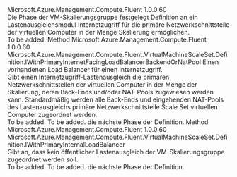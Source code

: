 <Type Name="IWithPrimaryInternetFacingLoadBalancer" FullName="Microsoft.Azure.Management.Compute.Fluent.VirtualMachineScaleSet.Definition.IWithPrimaryInternetFacingLoadBalancer">
  <TypeSignature Language="C#" Value="public interface IWithPrimaryInternetFacingLoadBalancer" />
  <TypeSignature Language="ILAsm" Value=".class public interface auto ansi abstract IWithPrimaryInternetFacingLoadBalancer" />
  <TypeSignature Language="DocId" Value="T:Microsoft.Azure.Management.Compute.Fluent.VirtualMachineScaleSet.Definition.IWithPrimaryInternetFacingLoadBalancer" />
  <TypeSignature Language="VB.NET" Value="Public Interface IWithPrimaryInternetFacingLoadBalancer" />
  <TypeSignature Language="F#" Value="type IWithPrimaryInternetFacingLoadBalancer = interface" />
  <AssemblyInfo>
    <AssemblyName>Microsoft.Azure.Management.Compute.Fluent</AssemblyName>
    <AssemblyVersion>1.0.0.60</AssemblyVersion>
  </AssemblyInfo>
  <Interfaces />
  <Docs>
    <summary>
            Die Phase der VM-Skalierungsgruppe festgelegt Definition an ein Lastenausgleichsmodul Internetzugriff für die primäre Netzwerkschnittstelle der virtuellen Computer in der Menge Skalierung ermöglichen.
            </summary>
    <remarks>To be added.</remarks>
  </Docs>
  <Members>
    <Member MemberName="WithExistingPrimaryInternetFacingLoadBalancer">
      <MemberSignature Language="C#" Value="public Microsoft.Azure.Management.Compute.Fluent.VirtualMachineScaleSet.Definition.IWithPrimaryInternetFacingLoadBalancerBackendOrNatPool WithExistingPrimaryInternetFacingLoadBalancer (Microsoft.Azure.Management.Network.Fluent.ILoadBalancer loadBalancer);" />
      <MemberSignature Language="ILAsm" Value=".method public hidebysig newslot virtual instance class Microsoft.Azure.Management.Compute.Fluent.VirtualMachineScaleSet.Definition.IWithPrimaryInternetFacingLoadBalancerBackendOrNatPool WithExistingPrimaryInternetFacingLoadBalancer(class Microsoft.Azure.Management.Network.Fluent.ILoadBalancer loadBalancer) cil managed" />
      <MemberSignature Language="DocId" Value="M:Microsoft.Azure.Management.Compute.Fluent.VirtualMachineScaleSet.Definition.IWithPrimaryInternetFacingLoadBalancer.WithExistingPrimaryInternetFacingLoadBalancer(Microsoft.Azure.Management.Network.Fluent.ILoadBalancer)" />
      <MemberSignature Language="VB.NET" Value="Public Function WithExistingPrimaryInternetFacingLoadBalancer (loadBalancer As ILoadBalancer) As IWithPrimaryInternetFacingLoadBalancerBackendOrNatPool" />
      <MemberSignature Language="F#" Value="abstract member WithExistingPrimaryInternetFacingLoadBalancer : Microsoft.Azure.Management.Network.Fluent.ILoadBalancer -&gt; Microsoft.Azure.Management.Compute.Fluent.VirtualMachineScaleSet.Definition.IWithPrimaryInternetFacingLoadBalancerBackendOrNatPool" Usage="iWithPrimaryInternetFacingLoadBalancer.WithExistingPrimaryInternetFacingLoadBalancer loadBalancer" />
      <MemberType>Method</MemberType>
      <AssemblyInfo>
        <AssemblyName>Microsoft.Azure.Management.Compute.Fluent</AssemblyName>
        <AssemblyVersion>1.0.0.60</AssemblyVersion>
      </AssemblyInfo>
      <ReturnValue>
        <ReturnType>Microsoft.Azure.Management.Compute.Fluent.VirtualMachineScaleSet.Definition.IWithPrimaryInternetFacingLoadBalancerBackendOrNatPool</ReturnType>
      </ReturnValue>
      <Parameters>
        <Parameter Name="loadBalancer" Type="Microsoft.Azure.Management.Network.Fluent.ILoadBalancer" />
      </Parameters>
      <Docs>
        <param name="loadBalancer">Einen vorhandenen Load Balancer für einen Internetzugriff.</param>
        <summary>
            Gibt einen Internetzugriff-Lastenausgleich die primären Netzwerkschnittstellen der virtuellen Computer in der Menge der Skalierung, deren Back-Ends und/oder NAT-Pools zugewiesen werden kann.
            Standardmäßig werden alle Back-Ends und eingehenden NAT-Pools des Lastenausgleichs primäre Netzwerkschnittstelle Scale Set virtuellen Computer zugeordnet werden.
            </summary>
        <returns>To be added.</returns>
        <remarks>To be added.</remarks>
        <return>die nächste Phase der Definition.</return>
      </Docs>
    </Member>
    <Member MemberName="WithoutPrimaryInternetFacingLoadBalancer">
      <MemberSignature Language="C#" Value="public Microsoft.Azure.Management.Compute.Fluent.VirtualMachineScaleSet.Definition.IWithPrimaryInternalLoadBalancer WithoutPrimaryInternetFacingLoadBalancer ();" />
      <MemberSignature Language="ILAsm" Value=".method public hidebysig newslot virtual instance class Microsoft.Azure.Management.Compute.Fluent.VirtualMachineScaleSet.Definition.IWithPrimaryInternalLoadBalancer WithoutPrimaryInternetFacingLoadBalancer() cil managed" />
      <MemberSignature Language="DocId" Value="M:Microsoft.Azure.Management.Compute.Fluent.VirtualMachineScaleSet.Definition.IWithPrimaryInternetFacingLoadBalancer.WithoutPrimaryInternetFacingLoadBalancer" />
      <MemberSignature Language="VB.NET" Value="Public Function WithoutPrimaryInternetFacingLoadBalancer () As IWithPrimaryInternalLoadBalancer" />
      <MemberSignature Language="F#" Value="abstract member WithoutPrimaryInternetFacingLoadBalancer : unit -&gt; Microsoft.Azure.Management.Compute.Fluent.VirtualMachineScaleSet.Definition.IWithPrimaryInternalLoadBalancer" Usage="iWithPrimaryInternetFacingLoadBalancer.WithoutPrimaryInternetFacingLoadBalancer " />
      <MemberType>Method</MemberType>
      <AssemblyInfo>
        <AssemblyName>Microsoft.Azure.Management.Compute.Fluent</AssemblyName>
        <AssemblyVersion>1.0.0.60</AssemblyVersion>
      </AssemblyInfo>
      <ReturnValue>
        <ReturnType>Microsoft.Azure.Management.Compute.Fluent.VirtualMachineScaleSet.Definition.IWithPrimaryInternalLoadBalancer</ReturnType>
      </ReturnValue>
      <Parameters />
      <Docs>
        <summary>
            Gibt an, dass kein öffentlicher Lastenausgleich der VM-Skalierungsgruppe zugeordnet werden soll.
            </summary>
        <returns>To be added.</returns>
        <remarks>To be added.</remarks>
        <return>die nächste Phase der Definition.</return>
      </Docs>
    </Member>
  </Members>
</Type>